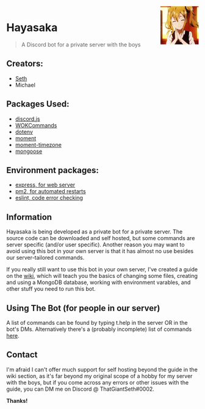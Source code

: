 <img src="icon2.png" align="right" />

# Hayasaka
> A Discord bot for a private server with the boys

## Creators:
- [Seth](https://github.com/ThatGiantSeth)
- Michael

## Packages Used:
- [discord.js](https://discord.js.org/#/)
- [WOKCommands](https://www.npmjs.com/package/wokcommands)
- [dotenv](https://www.npmjs.com/package/dotenv)
- [moment](https://momentjs.com)
- [moment-timezone](https://momentjs.com/timezone/)
- [mongoose](https://mongoosejs.com)

## Environment packages:
- [express, for web server](https://expressjs.com)
- [pm2, for automated restarts](https://pm2.keymetrics.io)
- [eslint, code error checking](https://eslint.org)

## Information
Hayasaka is being developed as a private bot for a private server. The source code can be downloaded and self hosted, but some commands are server specific (and/or user specific). Another reason you may want to avoid using this bot in your own server is that it has almost no use besides our server-tailored commands. 

If you really still want to use this bot in your own server, I've created a guide on the [wiki](https://github.com/ThatGiantSeth/hayasaka/wiki), which will teach you the basics of changing some files, creating and using a MongoDB database, working with environment varables, and other stuff you need to run this bot.

## Using The Bot (for people in our server)
A list of commands can be found by typing t.help in the server OR in the bot's DMs. Alternatively there's a (probably incomplete) list of commands [here](https://github.com/ThatGiantSeth/hayasaka/wiki/Commands).

## Contact
I'm afraid I can't offer much support for self hosting beyond the guide in the wiki section, as it's far beyond my original scope of a hobby for my server with the boys, but if you come across any errors or other issues with the guide, you can DM me on Discord @ ThatGiantSeth#0002.

**Thanks!**
